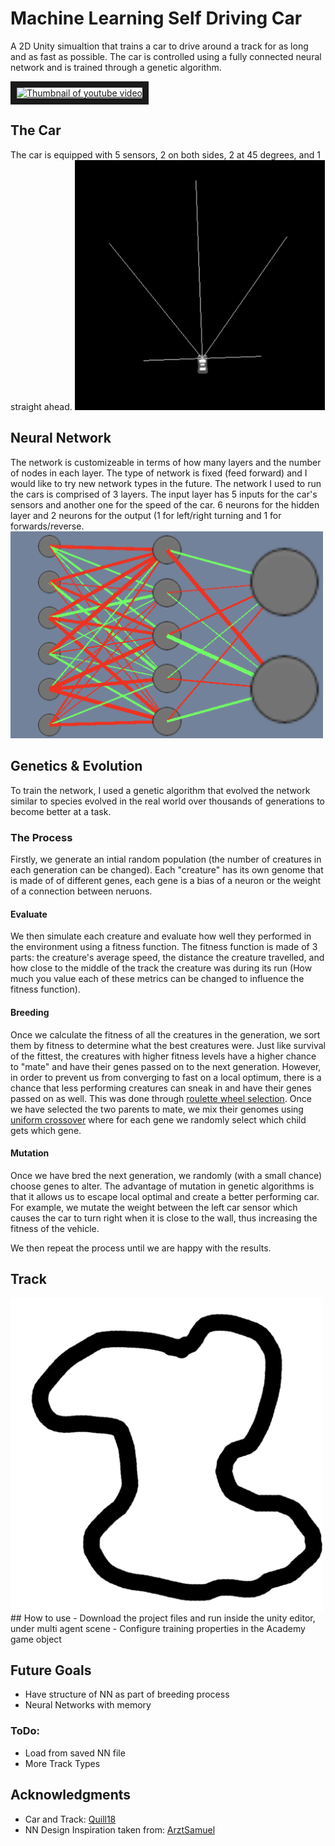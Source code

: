# Machine Learning Self Driving Car

A 2D Unity simualtion that trains a car to drive around a track for as long and as fast as possible. The car is controlled using a fully connected neural network and is trained through a genetic algorithm.

<a href="http://www.youtube.com/watch?feature=player_embedded&v=oYBysMULeiA" target="_blank"><img src="http://img.youtube.com/vi/oYBysMULeiA/0.jpg" 
alt="Thumbnail of youtube video" width="400" height="auto" border="10" /></a>

## The Car
The car is equipped with 5 sensors, 2 on both sides, 2 at 45 degrees, and 1 straight ahead.
<img src="images/car.png" alt="Picture of Car" width="400px" height="auto">

## Neural Network
The network is customizeable in terms of how many layers and the number of nodes in each layer. The type of network is fixed (feed forward) and I would like to try new network types in the future. 
The network I used to run the cars is comprised of 3 layers. The input layer has 5 inputs for the car's sensors and another one for the speed of the car. 6 neurons for the hidden layer and 2 neurons for the output (1 for left/right turning and 1 for forwards/reverse.
<img src="images/network.png" alt="Picture of Neural Network" width="500px" height="auto">

## Genetics & Evolution
To train the network, I used a genetic algorithm that evolved the network similar to species evolved in the real world over thousands of generations to become better at a task. 
### The Process
Firstly, we generate an intial random population (the number of creatures in each generation can be changed). Each "creature" has its own genome that is made of of different genes, each gene is a bias of a neuron or the weight of a connection between neruons.
#### Evaluate
We then simulate each creature and evaluate how well they performed in the environment using a fitness function. The fitness function is made of 3 parts: the creature's average speed, the distance the creature travelled, and how close to the middle of the track the creature was during its run (How much you value each of these metrics can be changed to influence the fitness function).
#### Breeding
Once we calculate the fitness of all the creatures in the generation, we sort them by fitness to determine what the best creatures were. Just like survival of the fittest, the creatures with higher fitness levels have a higher chance to "mate" and have their genes passed on to the next generation. However, in order to prevent us from converging to fast on a local optimum, there is a chance that less performing creatures can sneak in and have their genes passed on as well. This was done through [roulette wheel selection](https://en.wikipedia.org/wiki/Fitness_proportionate_selection). Once we have selected the two parents to mate, we mix their genomes using [uniform crossover](https://en.wikipedia.org/wiki/Crossover_(genetic_algorithm)) where for each gene we randomly select which child gets which gene.
#### Mutation
Once we have bred the next generation, we randomly (with a small chance) choose genes to alter. The advantage of mutation in genetic algorithms is that it allows us to escape local optimal and create a better performing car. For example, we mutate the weight between the left car sensor which causes the car to turn right when it is close to the wall, thus increasing the fitness of the vehicle. 

We then repeat the process until we are happy with the results.
## Track
<img src="images/track1.png" alt="Picture of track1" width="500px" height="auto">
## How to use
- Download the project files and run inside the unity editor, under multi agent scene
- Configure training properties in the Academy game object

## Future Goals
- Have structure of NN as part of breeding process
- Neural Networks with memory

### ToDo:
- Load from saved NN file
- More Track Types

## Acknowledgments
- Car and Track: [Quill18](https://www.youtube.com/channel/UCPXOQq7PWh5OdCwEO60Y8jQ)  
- NN Design Inspiration taken from: [ArztSamuel](https://github.com/ArztSamuel)